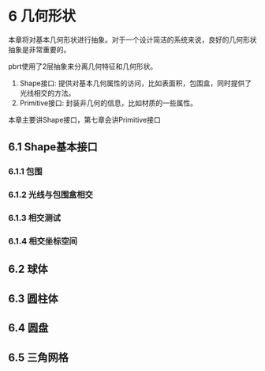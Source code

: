 # 6 几何形状

本章将对基本几何形状进行抽象。对于一个设计简洁的系统来说，良好的几何形状抽象是非常重要的。

pbrt使用了2层抽象来分离几何特征和几何形状。

1. Shape接口: 提供对基本几何属性的访问，比如表面积，包围盒，同时提供了光线相交的方法。
2. Primitive接口: 封装非几何的信息，比如材质的一些属性。

本章主要讲Shape接口，第七章会讲Primitive接口

## 6.1 Shape基本接口

### 6.1.1 包围

### 6.1.2 光线与包围盒相交

### 6.1.3 相交测试

### 6.1.4 相交坐标空间

## 6.2 球体

## 6.3 圆柱体

## 6.4 圆盘

## 6.5 三角网格
